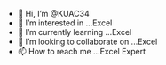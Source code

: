 - 👋 Hi, I’m @KUAC34
- 👀 I’m interested in ...Excel
- 🌱 I’m currently learning ...Excel
- 💞️ I’m looking to collaborate on ...Excel
- 📫 How to reach me ...Excel Expert

<!---
KUAC34/KUAC34 is a ✨ special ✨ repository because its `README.md` (this file) appears on your GitHub profile.
You can click the Preview link to take a look at your changes.
--->
